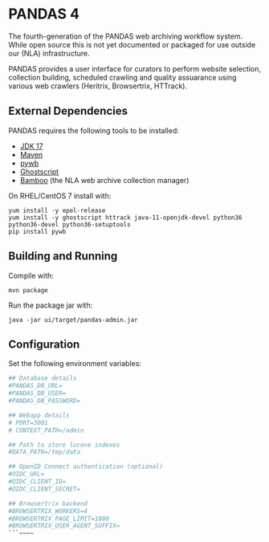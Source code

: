 PANDAS 4
========

The fourth-generation of the PANDAS web archiving workflow system. While open source
this is not yet documented or packaged for use outside our (NLA) 
infrastructure.

PANDAS provides a user interface for curators to perform website selection, collection building,
scheduled crawling and quality assuarance using various web crawlers (Heritrix, Browsertrix, HTTrack).

External Dependencies
---------------------

PANDAS requires the following tools to be installed:

* [JDK 17](https://adoptium.net/)
* [Maven](https://maven.apache.org/)
* [pywb](https://github.com/webrecorder/pywb)
* [Ghostscript](https://www.ghostscript.com/)
* [Bamboo](https://github.com/nla/bamboo) (the NLA web archive collection manager)

On RHEL/CentOS 7 install with:

    yum install -y epel-release
    yum install -y ghostscript httrack java-11-openjdk-devel python36 python36-devel python36-setuptools
    pip install pywb

Building and Running
--------------------

Compile with:

    mvn package

Run the package jar with:

    java -jar ui/target/pandas-admin.jar

Configuration
-------------

Set the following environment variables:

```sh
## Database details
#PANDAS_DB_URL=
#PANDAS_DB_USER=
#PANDAS_DB_PASSWORD=

## Webapp details
# PORT=3001
# CONTEXT_PATH=/admin

## Path to store lucene indexes
#DATA_PATH=/tmp/data

## OpenID Connect authentication (optional)
#OIDC_URL=
#OIDC_CLIENT_ID=
#OIDC_CLIENT_SECRET=

## Browsertrix backend
#BROWSERTRIX_WORKERS=4
#BROWSERTRIX_PAGE_LIMIT=1000
#BROWSERTRIX_USER_AGENT_SUFFIX=
```~~~~
